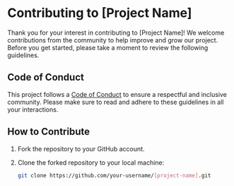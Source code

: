 # Contributing to [Project Name]

Thank you for your interest in contributing to [Project Name]! We welcome contributions from the community to help improve and grow our project. Before you get started, please take a moment to review the following guidelines.

## Code of Conduct

This project follows a [Code of Conduct](CODE_OF_CONDUCT.md) to ensure a respectful and inclusive community. Please make sure to read and adhere to these guidelines in all your interactions.

## How to Contribute

1. Fork the repository to your GitHub account.

2. Clone the forked repository to your local machine:
   ```bash
   git clone https://github.com/your-username/[project-name].git
